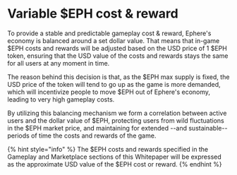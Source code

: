# Variable $EPH cost & reward

To provide a stable and predictable gameplay cost & reward, Ephere's economy is balanced around a set dollar value. That means that in-game $EPH costs and rewards will be adjusted based on the USD price of 1 $EPH token, ensuring that the USD value of the costs and rewards stays the same for all users at any moment in time.

The reason behind this decision is that, as the $EPH max supply is fixed, the USD price of the token will tend to go up as the game is more demanded, which will incentivize people to move $EPH out of Ephere's economy, leading to very high gameplay costs.&#x20;

By utilizing this balancing mechanism we form a correlation between active users and the dollar value of $EPH, protecting users from wild fluctuations in the $EPH market price, and maintaining for extended --and sustainable-- periods of time the costs and rewards of the game.

{% hint style="info" %}
The $EPH costs and rewards specified in the Gameplay and Marketplace sections of this Whitepaper will be expressed as the approximate USD value of the $EPH cost or reward.
{% endhint %}
